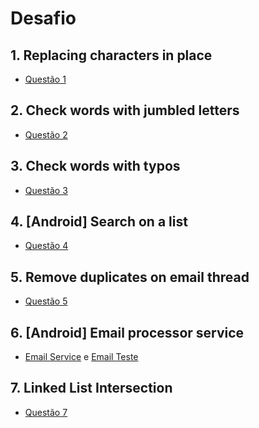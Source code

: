 # Desafio

## 1. Replacing characters in place
- [Questão 1](https://github.com/milenavms/Projeto/blob/master/01-ReplacingCharacters/src/Principal/ReplacingCharacters.java)
## 2. Check words with jumbled letters
- [Questão 2](https://github.com/milenavms/Projeto/blob/master/02-Checks%20permutation/src/Principal/ChecksPermutation.java)
## 3. Check words with typos
- [Questão 3](https://github.com/milenavms/Projeto/blob/master/03-CheckWordsTypos/src/Principal/Principal.java)
## 4. [Android] Search on a list
- [Questão 4](https://github.com/milenavms/Projeto/tree/master/buscalista)
## 5. Remove duplicates on email thread
- [Questão 5](https://github.com/milenavms/Projeto/blob/master/05-LinkedListIntersection/src/Principal/Principal.java)
## 6. [Android] Email processor service
- [Email Service]() e [Email Teste]()
## 7. Linked List Intersection
- [Questão 7]()
